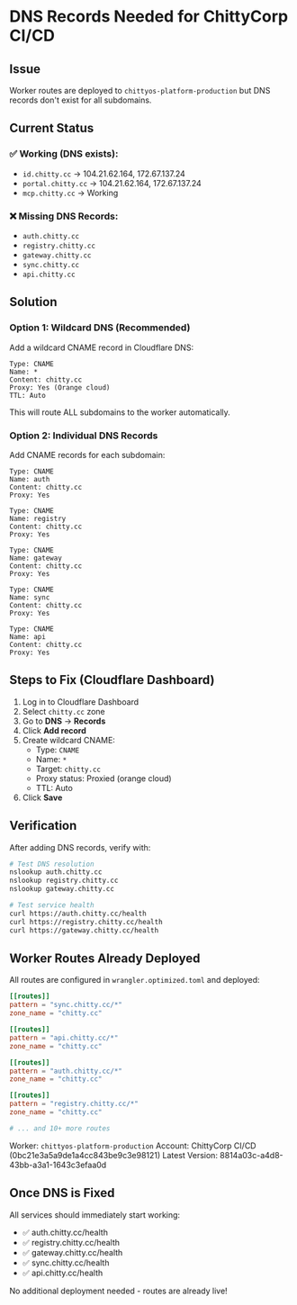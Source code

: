 # DNS Records Needed for ChittyCorp CI/CD

## Issue
Worker routes are deployed to `chittyos-platform-production` but DNS records don't exist for all subdomains.

## Current Status

### ✅ Working (DNS exists):
- `id.chitty.cc` → 104.21.62.164, 172.67.137.24
- `portal.chitty.cc` → 104.21.62.164, 172.67.137.24
- `mcp.chitty.cc` → Working

### ❌ Missing DNS Records:
- `auth.chitty.cc`
- `registry.chitty.cc`
- `gateway.chitty.cc`
- `sync.chitty.cc`
- `api.chitty.cc`

## Solution

### Option 1: Wildcard DNS (Recommended)
Add a wildcard CNAME record in Cloudflare DNS:

```
Type: CNAME
Name: *
Content: chitty.cc
Proxy: Yes (Orange cloud)
TTL: Auto
```

This will route ALL subdomains to the worker automatically.

### Option 2: Individual DNS Records
Add CNAME records for each subdomain:

```
Type: CNAME
Name: auth
Content: chitty.cc
Proxy: Yes

Type: CNAME
Name: registry
Content: chitty.cc
Proxy: Yes

Type: CNAME
Name: gateway
Content: chitty.cc
Proxy: Yes

Type: CNAME
Name: sync
Content: chitty.cc
Proxy: Yes

Type: CNAME
Name: api
Content: chitty.cc
Proxy: Yes
```

## Steps to Fix (Cloudflare Dashboard)

1. Log in to Cloudflare Dashboard
2. Select `chitty.cc` zone
3. Go to **DNS** → **Records**
4. Click **Add record**
5. Create wildcard CNAME:
   - Type: `CNAME`
   - Name: `*`
   - Target: `chitty.cc`
   - Proxy status: Proxied (orange cloud)
   - TTL: Auto
6. Click **Save**

## Verification

After adding DNS records, verify with:

```bash
# Test DNS resolution
nslookup auth.chitty.cc
nslookup registry.chitty.cc
nslookup gateway.chitty.cc

# Test service health
curl https://auth.chitty.cc/health
curl https://registry.chitty.cc/health
curl https://gateway.chitty.cc/health
```

## Worker Routes Already Deployed

All routes are configured in `wrangler.optimized.toml` and deployed:

```toml
[[routes]]
pattern = "sync.chitty.cc/*"
zone_name = "chitty.cc"

[[routes]]
pattern = "api.chitty.cc/*"
zone_name = "chitty.cc"

[[routes]]
pattern = "auth.chitty.cc/*"
zone_name = "chitty.cc"

[[routes]]
pattern = "registry.chitty.cc/*"
zone_name = "chitty.cc"

# ... and 10+ more routes
```

Worker: `chittyos-platform-production`
Account: ChittyCorp CI/CD (0bc21e3a5a9de1a4cc843be9c3e98121)
Latest Version: 8814a03c-a4d8-43bb-a3a1-1643c3efaa0d

## Once DNS is Fixed

All services should immediately start working:
- ✅ auth.chitty.cc/health
- ✅ registry.chitty.cc/health
- ✅ gateway.chitty.cc/health
- ✅ sync.chitty.cc/health
- ✅ api.chitty.cc/health

No additional deployment needed - routes are already live!

